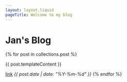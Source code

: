 ```yaml
---
layout: layout.liquid
pageTitle: Welcome to my blog
---
```

# Jan's Blog
{% for post in collections.post %}
<p>{{ post.templateContent }}</p>
<a href="{{ post.url | url]}}">link</a>
<em>{{ post.date | date: "%Y-%m-%d" }}</em>
{% endfor %}